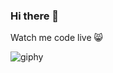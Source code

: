 ### Hi there 👋

Watch me code live 😸

![giphy](https://media.giphy.com/media/VekcnHOwOI5So/giphy-downsized.gif)

<!--
**theaccordance/theaccordance** is a ✨ _special_ ✨ repository because its `README.md` (this file) appears on your GitHub profile.

Here are some ideas to get you started:

- 🔭 I’m currently working on ...
- 🌱 I’m currently learning ...
- 👯 I’m looking to collaborate on ...
- 🤔 I’m looking for help with ...
- 💬 Ask me about ...
- 📫 How to reach me: ...
- 😄 Pronouns: ...
- ⚡ Fun fact: ...
-->
